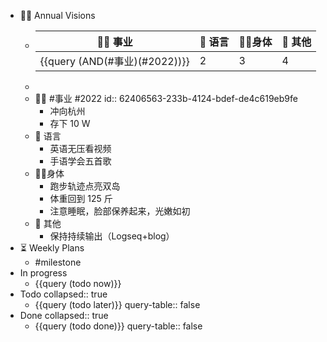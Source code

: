 - 🏳‍🌈 Annual Visions
	- |👨‍🔧 事业|🧿 语言|🤸‍♂️身体|🎈 其他|
	  |---|---|---|---|
	  | {{query (AND(#事业)(#2022))}} |2|3|4|
	-
	- 👨‍🔧 #事业 #2022
	  id:: 62406563-233b-4124-bdef-de4c619eb9fe
		- 冲向杭州
		- 存下 10 W
	- 🧿 语言
		- 英语无压看视频
		- 手语学会五首歌
	- 🤸‍♂️身体
		- 跑步轨迹点亮双岛
		- 体重回到 125 斤
		- 注意睡眠，脸部保养起来，光嫩如初
	- 🎈 其他
		- 保持持续输出（Logseq+blog）
- ⏳ Weekly Plans
	- #milestone
- In progress
	- {{query (todo now)}}
- Todo
  collapsed:: true
	- {{query (todo later)}}
	  query-table:: false
- Done
  collapsed:: true
	- {{query (todo done)}}
	  query-table:: false